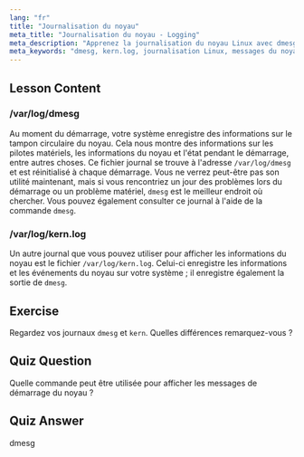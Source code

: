 ```yaml
---
lang: "fr"
title: "Journalisation du noyau"
meta_title: "Journalisation du noyau - Logging"
meta_description: "Apprenez la journalisation du noyau Linux avec dmesg et kern.log. Comprenez les messages de démarrage et les problèmes matériels. Explorez les journaux du noyau pour des informations système."
meta_keywords: "dmesg, kern.log, journalisation Linux, messages du noyau, journal de démarrage, tutoriel Linux, guide du débutant"
---
```


## Lesson Content

### /var/log/dmesg

Au moment du démarrage, votre système enregistre des informations sur le tampon circulaire du noyau. Cela nous montre des informations sur les pilotes matériels, les informations du noyau et l'état pendant le démarrage, entre autres choses. Ce fichier journal se trouve à l'adresse `/var/log/dmesg` et est réinitialisé à chaque démarrage. Vous ne verrez peut-être pas son utilité maintenant, mais si vous rencontriez un jour des problèmes lors du démarrage ou un problème matériel, `dmesg` est le meilleur endroit où chercher. Vous pouvez également consulter ce journal à l'aide de la commande `dmesg`.

### /var/log/kern.log

Un autre journal que vous pouvez utiliser pour afficher les informations du noyau est le fichier `/var/log/kern.log`. Celui-ci enregistre les informations et les événements du noyau sur votre système ; il enregistre également la sortie de `dmesg`.

## Exercise

Regardez vos journaux `dmesg` et `kern`. Quelles différences remarquez-vous ?

## Quiz Question

Quelle commande peut être utilisée pour afficher les messages de démarrage du noyau ?

## Quiz Answer

dmesg
